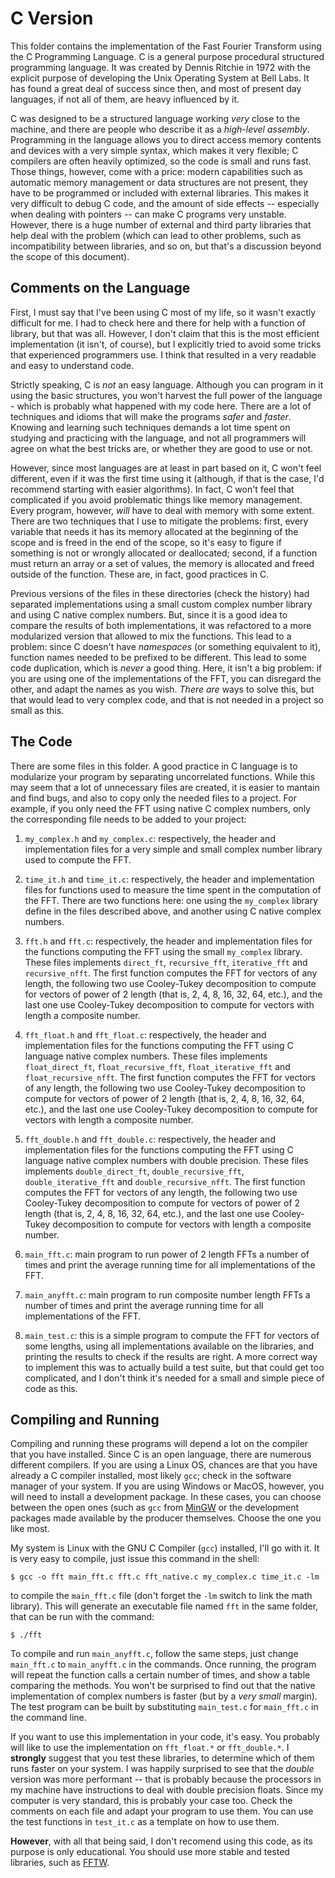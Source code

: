 # C Version
This folder contains the implementation of the Fast Fourier Transform using the C Programming Language. C is a general purpose procedural structured programming language. It was created by Dennis Ritchie in 1972 with the explicit purpose of developing the Unix Operating System at Bell Labs. It has found a great deal of success since then, and most of present day languages, if not all of them, are heavy influenced by it.

C was designed to be a structured language working *very* close to the machine, and there are people who describe it as a *high-level assembly*. Programming in the language allows you to direct access memory contents and devices with a very simple syntax, which makes it very flexible; C compilers are often heavily optimized, so the code is small and runs fast. Those things, however, come with a price: modern capabilities such as automatic memory management or data structures are not present, they have to be programmed or included with external libraries. This makes it very difficult to debug C code, and the amount of side effects -- especially when dealing with pointers -- can make C programs very unstable. However, there is a huge number of external and third party libraries that help deal with the problem (which can lead to other problems, such as incompatibility between libraries, and so on, but that's a discussion beyond the scope of this document).

## Comments on the Language
First, I must say that I've been using C most of my life, so it wasn't exactly difficult for me. I had to check here and there for help with a function of library, but that was all. However, I don't claim that this is the most efficient implementation (it isn't, of course), but I explicitly tried to avoid some tricks that experienced programmers use. I think that resulted in a very readable and easy to understand code.

Strictly speaking, C is *not* an easy language. Although you can program in it using the basic structures, you won't harvest the full power of the language - which is probably what happened with my code here. There are a lot of techniques and idioms that will make the programs *safer* and *faster*. Knowing and learning such techniques demands a lot time spent on studying and practicing with the language, and not all programmers will agree on what the best tricks are, or whether they are good to use or not.

However, since most languages are at least in part based on it, C won't feel different, even if it was the first time using it (although, if that is the case, I'd recommend starting with easier algorithms). In fact, C won't feel that complicated if you avoid problematic things like memory management. Every program, however, *will* have to deal with memory with some extent. There are two techniques that I use to mitigate the problems: first, every variable that needs it has its memory allocated at the beginning of the scope and is freed in the end of the scope, so it's easy to figure if something is not or wrongly allocated or deallocated; second, if a function must return an array or a set of values, the memory is allocated and freed outside of the function. These are, in fact, good practices in C.

Previous versions of the files in these directories (check the history) had separated implementations using a small custom complex number library and using C native complex numbers. But, since it is a good idea to compare the results of both implementations, it was refactored to a more modularized version that allowed to mix the functions. This lead to a problem: since C doesn't have _namespaces_ (or something equivalent to it), function names needed to be prefixed to be different. This lead to some code duplication, which is _never_ a good thing. Here, it isn't a big problem: if you are using one of the implementations of the FFT, you can disregard the other, and adapt the names as you wish. _There are_ ways to solve this, but that would lead to very complex code, and that is not needed in a project so small as this.

## The Code
There are some files in this folder. A good practice in C language is to modularize your program by separating uncorrelated functions. While this may seem that a lot of unnecessary files are created, it is easier to mantain and find bugs, and also to copy only the needed files to a project. For example, if you only need the FFT using native C complex numbers, only the corresponding file needs to be added to your project:

1. `my_complex.h` and `my_complex.c`: respectively, the header and implementation files for a very simple and small complex number library used to compute the FFT.

2. `time_it.h` and `time_it.c`: respectively, the header and implementation files for functions used to measure the time spent in the computation of the FFT. There are two functions here: one using the `my_complex` library define in the files described above, and another using C native complex numbers.

3. `fft.h` and `fft.c`: respectively, the header and implementation files for the functions computing the FFT using the small `my_complex` library. These files implements `direct_ft`, `recursive_fft`, `iterative_fft` and `recursive_nfft`. The first function computes the FFT for vectors of any length, the following two use Cooley-Tukey decomposition to compute for vectors of power of 2 length (that is, 2, 4, 8, 16, 32, 64, etc.), and the last one use Cooley-Tukey decomposition to compute for vectors with length a composite number.

4. `fft_float.h` and `fft_float.c`: respectively, the header and implementation files for the functions computing the FFT using C language native complex numbers. These files implements `float_direct_ft`, `float_recursive_fft`, `float_iterative_fft` and `float_recursive_nfft`. The first function computes the FFT for vectors of any length, the following two use Cooley-Tukey decomposition to compute for vectors of power of 2 length (that is, 2, 4, 8, 16, 32, 64, etc.), and the last one use Cooley-Tukey decomposition to compute for vectors with length a composite number.

5. `fft_double.h` and `fft_double.c`: respectively, the header and implementation files for the functions computing the FFT using C language native complex numbers with double precision. These files implements `double_direct_ft`, `double_recursive_fft`, `double_iterative_fft` and `double_recursive_nfft`. The first function computes the FFT for vectors of any length, the following two use Cooley-Tukey decomposition to compute for vectors of power of 2 length (that is, 2, 4, 8, 16, 32, 64, etc.), and the last one use Cooley-Tukey decomposition to compute for vectors with length a composite number.

6. `main_fft.c`: main program to run power of 2 length FFTs a number of times and print the average running time for all implementations of the FFT.

7. `main_anyfft.c`: main program to run composite number length FFTs a number of times and print the average running time for all implementations of the FFT.

8. `main_test.c`: this is a simple program to compute the FFT for vectors of some lengths, using all implementations available on the libraries, and printing the results to check if the results are right. A more correct way to implement this was to actually build a test suite, but that could get too complicated, and I don't think it's needed for a small and simple piece of code as this.

## Compiling and Running
Compiling and running these programs will depend a lot on the compiler that you have installed. Since C is an open language, there are numerous different compilers. If you are using a Linux OS, chances are that you have already a C compiler installed, most likely `gcc`; check in the software manager of your system. If you are using Windows or MacOS, however, you will need to install a development package. In these cases, you can choose between the open ones (such as `gcc` from [MinGW](http://mingw.org/) or the development packages made available by the producer themselves. Choose the one you like most.

My system is Linux with the GNU C Compiler (`gcc`) installed, I'll go with it. It is very easy to compile, just issue this command in the shell:

```
$ gcc -o fft main_fft.c fft.c fft_native.c my_complex.c time_it.c -lm
```

to compile the `main_fft.c` file (don't forget the `-lm` switch to link the math library). This will generate an executable file named `fft` in the same folder, that can be run with the command:

```
$ ./fft
```

To compile and run `main_anyfft.c`, follow the same steps, just change `main_fft.c` to `main_anyfft.c` in the commands. Once running, the program will repeat the function calls a certain number of times, and show a table comparing the methods. You won't be surprised to find out that the native implementation of complex numbers is faster (but by a _very small_ margin). The test program can be built by substituting `main_test.c` for `main_fft.c` in the command line.

If you want to use this implementation in your code, it's easy. You probably will like to use the implementation on `fft_float.*` or `fft_double.*`. I **strongly** suggest that you test these libraries, to determine which of them runs faster on your system. I was happily surprised to see that the _double_ version was more performant -- that is probably because the processors in my machine have instructions to deal with double precision floats. Since my computer is very standard, this is probably your case too. Check the comments on each file and adapt your program to use them. You can use the test functions in `test_it.c` as a template on how to use them.

**However**, with all that being said, I don't recomend using this code, as its purpose is only educational. You should use more stable and tested libraries, such as [FFTW](http://www.fftw.org/).
